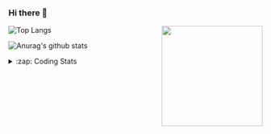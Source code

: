 ### Hi there 👋

<!--
**tao8687/tao8687** is a ✨ _special_ ✨ repository because its `README.md` (this file) appears on your GitHub profile.

Here are some ideas to get you started:

- 🔭 I’m currently working on ...
- 🌱 I’m currently learning ...
- 👯 I’m looking to collaborate on ...
- 🤔 I’m looking for help with ...
- 💬 Ask me about ...
- 📫 How to reach me: ...
- 😄 Pronouns: ...
- ⚡ Fun fact: ...
-->

<img align='right' src="https://media.giphy.com/media/M9gbBd9nbDrOTu1Mqx/giphy.gif" width="200">

  
![Top Langs](https://github-readme-stats.vercel.app/api/top-langs/?username=tao8687&layout=compact&title_color=23238E&text_color=A67D3D)

![Anurag's github stats](https://github-readme-stats.vercel.app/api?username=tao8687&show_icons=true&&text_color=A67D3D&title_color=23238E&show_icons=false&count_private=true&hide=stars)

<details>
  <summary>:zap: Coding Stats</summary>
  <b>
<!--START_SECTION:waka-->

```text
From: 30 June 2022 - To: 07 July 2022

C                16 hrs 44 mins  ██████████████▓░░░░░░░░░░   59.26 %
Makefile         5 hrs 7 mins    ████▓░░░░░░░░░░░░░░░░░░░░   18.14 %
Markdown         2 hrs 16 mins   ██░░░░░░░░░░░░░░░░░░░░░░░   08.05 %
C++              1 hr 46 mins    █▓░░░░░░░░░░░░░░░░░░░░░░░   06.28 %
Text             51 mins         ▓░░░░░░░░░░░░░░░░░░░░░░░░   03.03 %
Bash             44 mins         ▓░░░░░░░░░░░░░░░░░░░░░░░░   02.63 %
```

<!--END_SECTION:waka-->
</details>
